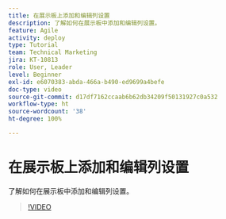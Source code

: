 ```yaml
---
title: 在展示板上添加和编辑列设置
description: 了解如何在展示板中添加和编辑列设置。
feature: Agile
activity: deploy
type: Tutorial
team: Technical Marketing
jira: KT-10813
role: User, Leader
level: Beginner
exl-id: e6070383-abda-466a-b490-ed9699a4befe
doc-type: video
source-git-commit: d17df7162ccaab6b62db34209f50131927c0a532
workflow-type: ht
source-wordcount: '38'
ht-degree: 100%

---
```


# 在展示板上添加和编辑列设置

了解如何在展示板中添加和编辑列设置。

>[!VIDEO](https://video.tv.adobe.com/v/347332/?quality=12&learn=on&enablevpops)
